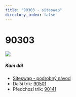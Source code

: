 ```yaml
---
title: "90303 - siteswap"
directory_index: false
---
```


# 90303

![](/animace/siteswap/90303.gif)

##### Kam dál

- [Siteswap - podrobný návod](/siteswap.html "Podrobné vysvětlení siteswapů..")
- Další trik: [90501](90501.html "Siteswap 90501")
- Předchozí trik: [90141](90141.html "Siteswap 90141")

